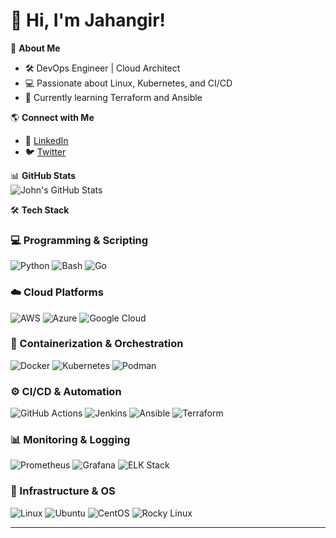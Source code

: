 # 👋 Hi, I'm Jahangir!

🚀 **About Me**  
- 🛠 DevOps Engineer | Cloud Architect  
- 💻 Passionate about Linux, Kubernetes, and CI/CD  
- 📖 Currently learning Terraform and Ansible  

🌎 **Connect with Me**  
- 🔗 [LinkedIn](https://linkedin.com/in/johndoe)  
- 🐦 [Twitter](https://twitter.com/johndoe)  

📊 **GitHub Stats**  
![John's GitHub Stats](https://github-readme-stats.vercel.app/api?username=Jahangir842&show_icons=true&theme=dark)

🛠 **Tech Stack**  
### **💻 Programming & Scripting**
![Python](https://img.shields.io/badge/Python-3776AB?style=flat&logo=python&logoColor=white)
![Bash](https://img.shields.io/badge/Bash-121011?style=flat&logo=gnu-bash&logoColor=white)
![Go](https://img.shields.io/badge/Go-00ADD8?style=flat&logo=go&logoColor=white)

### **☁️ Cloud Platforms**  
![AWS](https://img.shields.io/badge/AWS-232F3E?style=flat&logo=amazon-aws&logoColor=white)
![Azure](https://img.shields.io/badge/Azure-0078D4?style=flat&logo=microsoft-azure&logoColor=white)
![Google Cloud](https://img.shields.io/badge/GCP-4285F4?style=flat&logo=google-cloud&logoColor=white)

### **🐳 Containerization & Orchestration**  
![Docker](https://img.shields.io/badge/Docker-2496ED?style=flat&logo=docker&logoColor=white)
![Kubernetes](https://img.shields.io/badge/Kubernetes-326CE5?style=flat&logo=kubernetes&logoColor=white)
![Podman](https://img.shields.io/badge/Podman-892CA0?style=flat&logo=podman&logoColor=white)

### **⚙️ CI/CD & Automation**  
![GitHub Actions](https://img.shields.io/badge/GitHub_Actions-2088FF?style=flat&logo=github-actions&logoColor=white)
![Jenkins](https://img.shields.io/badge/Jenkins-D24939?style=flat&logo=jenkins&logoColor=white)
![Ansible](https://img.shields.io/badge/Ansible-EE0000?style=flat&logo=ansible&logoColor=white)
![Terraform](https://img.shields.io/badge/Terraform-623CE4?style=flat&logo=terraform&logoColor=white)

### **📊 Monitoring & Logging**  
![Prometheus](https://img.shields.io/badge/Prometheus-E6522C?style=flat&logo=prometheus&logoColor=white)
![Grafana](https://img.shields.io/badge/Grafana-F46800?style=flat&logo=grafana&logoColor=white)
![ELK Stack](https://img.shields.io/badge/ELK-005571?style=flat&logo=elastic-stack&logoColor=white)

### **🔧 Infrastructure & OS**  
![Linux](https://img.shields.io/badge/Linux-FCC624?style=flat&logo=linux&logoColor=black)
![Ubuntu](https://img.shields.io/badge/Ubuntu-E95420?style=flat&logo=ubuntu&logoColor=white)
![CentOS](https://img.shields.io/badge/CentOS-262577?style=flat&logo=centos&logoColor=white)
![Rocky Linux](https://img.shields.io/badge/Rocky_Linux-10B981?style=flat&logo=rockylinux&logoColor=white)

---

